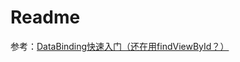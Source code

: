 # Readme

参考：[DataBinding快速入门（还在用findViewById？）](http://blog.csdn.net/a10615/article/details/52781956)
